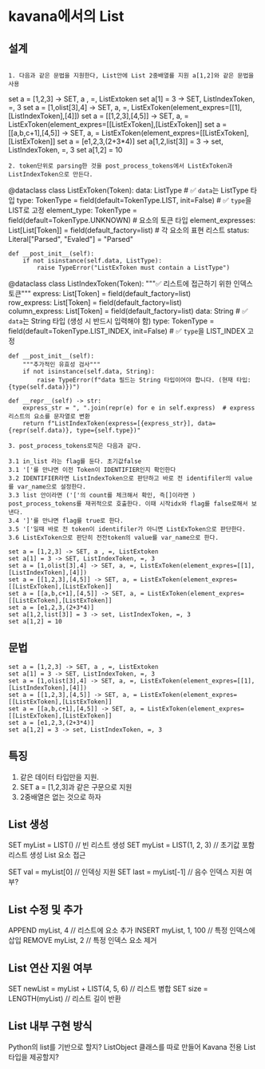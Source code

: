 # kavana에서의 List
## 설계
```

1. 다음과 같은 문법을 지원한다, List안에 List 2중배열를 지원 a[1,2]와 같은 문법을 사용
```
set a = [1,2,3] -> SET, a , =, ListExtoken
set a[1] = 3 -> SET, ListIndexToken, =, 3
set a = [1,olist[3],4] -> SET, a, =, ListExToken(element_expres=[[1],[ListIndexToken],[4]])
set a = [[1,2,3],[4,5]] -> SET, a, = ListExToken(element_expres=[[ListExToken],[ListExToken]]
set a = [[a,b,c+1],[4,5]] -> SET, a, = ListExToken(element_expres=[[ListExToken],[ListExToken]]
set a = [e1,2,3,(2+3*4)]
set a[1,2,list[3]] = 3 -> set, ListIndexToken, =, 3
set a[1,2] = 10
```
2. token단위로 parsing한 것을 post_process_tokens에서 ListExToken과 ListIndexToken으로 만든다.
```
@dataclass
class ListExToken(Token):
    data: ListType  # ✅ `data`는 ListType 타입
    type: TokenType = field(default=TokenType.LIST, init=False)  # ✅ `type`을 LIST로 고정
    element_type: TokenType = field(default=TokenType.UNKNOWN)  # 요소의 토큰 타입
    element_expresses: List[List[Token]] = field(default_factory=list)  # 각 요소의 표현 리스트
    status: Literal["Parsed", "Evaled"] = "Parsed"

    def __post_init__(self):
        if not isinstance(self.data, ListType):
            raise TypeError("ListExToken must contain a ListType")



@dataclass
class ListIndexToken(Token):
    """✅ 리스트에 접근하기 위한 인덱스 토큰"""
    express: List[Token] = field(default_factory=list)  
    row_express: List[Token] = field(default_factory=list)  
    column_express: List[Token] = field(default_factory=list)
    data: String  # ✅ `data`는 String 타입 (생성 시 반드시 입력해야 함)
    type: TokenType = field(default=TokenType.LIST_INDEX, init=False)  # ✅ `type`을 LIST_INDEX 고정

    def __post_init__(self):
        """추가적인 유효성 검사"""
        if not isinstance(self.data, String):
            raise TypeError(f"data 필드는 String 타입이어야 합니다. (현재 타입: {type(self.data)})")

    def __repr__(self) -> str:
        express_str = ", ".join(repr(e) for e in self.express)  # express 리스트의 요소를 문자열로 변환
        return f"ListIndexToken(express=[{express_str}], data={repr(self.data)}, type={self.type})"
```
3. post_process_tokens로직은 다음과 같다.

3.1 in_list 라는 flag를 둔다. 초기값false
3.1 '['를 만나면 이전 Token이 IDENTIFIER인지 확인한다
3.2 IDENTIFIER라면 ListIndexToken으로 판단하고 바로 전 identifiler의 value 를 var_name으로 설정한다.
3.3 list 안이라면 ('['의 count를 체크해서 확인, 즉[]이라면 ) post_process_tokens를 재귀적으로 호출한다. 이때 시작idx와 flag를 false로해서 보낸다.
3.4 ']'를 만나면 flag를 true로 한다.
3.5 '['일때 바로 전 token이 identifiler가 아니면 ListExToken으로 판단한다. 
3.6 ListExToken으로 판단히 전전token의 value를 var_name으로 한다.

set a = [1,2,3] -> SET, a , =, ListExtoken
set a[1] = 3 -> SET, ListIndexToken, =, 3
set a = [1,olist[3],4] -> SET, a, =, ListExToken(element_expres=[[1],[ListIndexToken],[4]])
set a = [[1,2,3],[4,5]] -> SET, a, = ListExToken(element_expres=[[ListExToken],[ListExToken]]
set a = [[a,b,c+1],[4,5]] -> SET, a, = ListExToken(element_expres=[[ListExToken],[ListExToken]]
set a = [e1,2,3,(2+3*4)]
set a[1,2,list[3]] = 3 -> set, ListIndexToken, =, 3
set a[1,2] = 10

```
## 문법
```
set a = [1,2,3] -> SET, a , =, ListExtoken
set a[1] = 3 -> SET, ListIndexToken, =, 3
set a = [1,olist[3],4] -> SET, a, =, ListExToken(element_expres=[[1],[ListIndexToken],[4]])
set a = [[1,2,3],[4,5]] -> SET, a, = ListExToken(element_expres=[[ListExToken],[ListExToken]]
set a = [[a,b,c+1],[4,5]] -> SET, a, = ListExToken(element_expres=[[ListExToken],[ListExToken]]
set a = [e1,2,3,(2+3*4)]
set a[1,2] = 3 -> set, ListIndexToken, =, 3

```
## 특징
1. 같은 데이터 타입만을 지원.
2. SET a = [1,2,3]과 같은 구문으로 지원
3. 2중배열은 없는 것으로 하자

## List 생성

SET myList = LIST() // 빈 리스트 생성
SET myList = LIST(1, 2, 3) // 초기값 포함 리스트 생성
List 요소 접근

SET val = myList[0] // 인덱싱 지원
SET last = myList[-1] // 음수 인덱스 지원 여부?

## List 수정 및 추가

APPEND myList, 4 // 리스트에 요소 추가
INSERT myList, 1, 100 // 특정 인덱스에 삽입
REMOVE myList, 2 // 특정 인덱스 요소 제거

## List 연산 지원 여부

SET newList = myList + LIST(4, 5, 6) // 리스트 병합
SET size = LENGTH(myList) // 리스트 길이 반환

## List 내부 구현 방식

Python의 list를 기반으로 할지?
ListObject 클래스를 따로 만들어 Kavana 전용 List 타입을 제공할지?